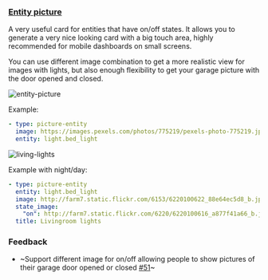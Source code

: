 ### [Entity picture](https://developers.home-assistant.io/docs/en/lovelace_card_types.html#entity-picture)

A very useful card for entities that have on/off states. It allows you to generate a very nice looking card with a big touch area, highly recommended for mobile dashboards on small screens.

You can use different image combination to get a more realistic view for images with lights, but also enough flexibility to get your garage picture with the door opened and closed.

![entity-picture](https://user-images.githubusercontent.com/7738048/41775897-71fca8a0-762e-11e8-9f14-71473b4db153.gif)

Example:
```yaml
- type: picture-entity
  image: https://images.pexels.com/photos/775219/pexels-photo-775219.jpeg?auto=compress&cs=tinysrgb&dpr=2&h=295&w=490
  entity: light.bed_light
```

![living-lights](https://user-images.githubusercontent.com/7738048/42104959-57111504-7bd7-11e8-94cc-d09871ee4b45.gif)

Example with night/day:

```yaml
- type: picture-entity
  entity: light.bed_light
  image: http://farm7.static.flickr.com/6153/6220100622_88e64ec5d8_b.jpg
  state_image:
    "on": http://farm7.static.flickr.com/6220/6220100616_a877f41a66_b.jpg
  title: Livingroom lights
```

### Feedback
- ~Support different image for on/off allowing people to show pictures of their garage door opened or closed [#51](https://github.com/home-assistant/ui-schema/issues/51)~